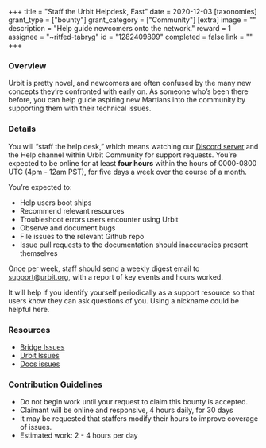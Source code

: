 +++
title = "Staff the Urbit Helpdesk, East"
date = 2020-12-03
[taxonomies]
grant_type = ["bounty"]
grant_category = ["Community"]
[extra]
image = ""
description = "Help guide newcomers onto the network."
reward = 1
assignee = "~ritfed-tabryg"
id = "1282409899"
completed = false
link = ""
+++

### Overview

Urbit is pretty novel, and newcomers are often confused by the many new concepts they’re confronted with early on. As someone who’s been there before, you can help guide aspiring new Martians into the community by supporting them with their technical issues.

### Details

You will “staff the help desk,” which means watching our [Discord server](https://discord.gg/Mae2bk7) and the Help channel within Urbit Community for support requests. You’re expected to be online for at least **four hours** within the hours of 0000-0800 UTC (4pm - 12am PST), for five days a week over the course of a month.

You’re expected to:
- Help users boot ships
- Recommend relevant resources
- Troubleshoot errors users encounter using Urbit
- Observe and document bugs
- File issues to the relevant Github repo
- Issue pull requests to the documentation should inaccuracies present themselves

Once per week, staff should send a weekly digest email to support@urbit.org, with a report of key events and hours worked.

It will help if you identify yourself periodically as a support resource so that users know they can ask questions of you. Using a nickname could be helpful here.

### Resources

- [Bridge Issues](https://github.com/urbit/bridge/issues)
- [Urbit Issues](https://github.com/urbit/urbit/issues)
- [Docs issues](https://github.com/urbit/docs)

### Contribution Guidelines

- Do not begin work until your request to claim this bounty is accepted.  
- Claimant will be online and responsive, 4 hours daily, for 30 days  
- It may be requested that staffers modify their hours to improve coverage of issues.
- Estimated work: 2 - 4 hours per day



    